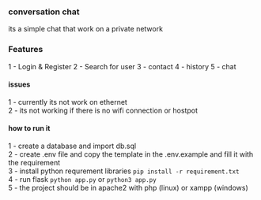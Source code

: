 ### conversation chat 
its a simple chat that work on a private network 

### Features 
1 - Login & Register 
2 - Search for user 
3 - contact 
4 - history 
5 - chat 


#### issues 
1 - currently its not work on ethernet <br>
2 - its not working if there is no wifi connection or hostpot  


#### how to run it 
1 - create a database and import db.sql <br>
2 - create .env file and copy the template in the .env.example and fill it with the requirement <br>
3 - install python requrement libraries `pip install -r requirement.txt` <br>
4 - run flask `python app.py` or `python3 app.py`<br>
5 - the project should be in apache2 with php (linux) or xampp (windows)
